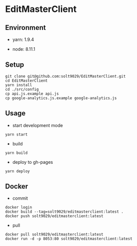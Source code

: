 # EditMasterClient

## Environment

- yarn: 1.9.4

- node: 8.11.1


## Setup

```
git clone git@github.com:solt9029/EditMasterClient.git
cd EditMasterClient
yarn install
cd ./src/config
cp api.js.example api.js
cp google-analytics.js.example google-analytics.js
```


## Usage

- start development mode

```
yarn start
```

- build 

```
yarn build
```

- deploy to gh-pages

```
yarn deploy
```


## Docker

- commit

```
docker login
docker build --tag=solt9029/editmasterclient:latest .
docker push solt9029/editmasterclient:latest
```

- pull

```
docker pull solt9029/editmasterclient:latest
docker run -d -p 8053:80 solt9029/editmasterclient:latest
```
